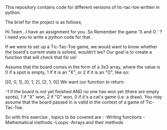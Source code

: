 This repository contains code for different versions of tic-tac-toe written in python.

The brief for the project is as follows;

Hi Team ..I have an assignment for you .So Remember the game 'X and O ' ? I need you to write a python code  for that .

 If we were to set up a Tic-Tac-Toe game, we would want to know whether the board's current state is solved, wouldn't we? Our goal is to create a function that will check that for us!

 Assume that the board comes in the form of a 3x3 array, where the value is 0 if a spot is empty, 1 if it is an "X", or 2 if it is an "O", like so:

 [[0, 0, 1],
  [0, 1, 2],
  [2, 1, 0]]
 We want our function to return:

 -1 if the board is not yet finished AND no one has won yet (there are empty spots),
 1 if "X" won,
 2 if "O" won,
 0 if it's a cat's game (i.e. a draw).
 You may assume that the board passed in is valid in the context of a game of Tic-Tac-Toe.

So with this exercise , topics to be covered are :
-Writing functions 
-Mathematical methods
-Loops
-Arrays and their methods